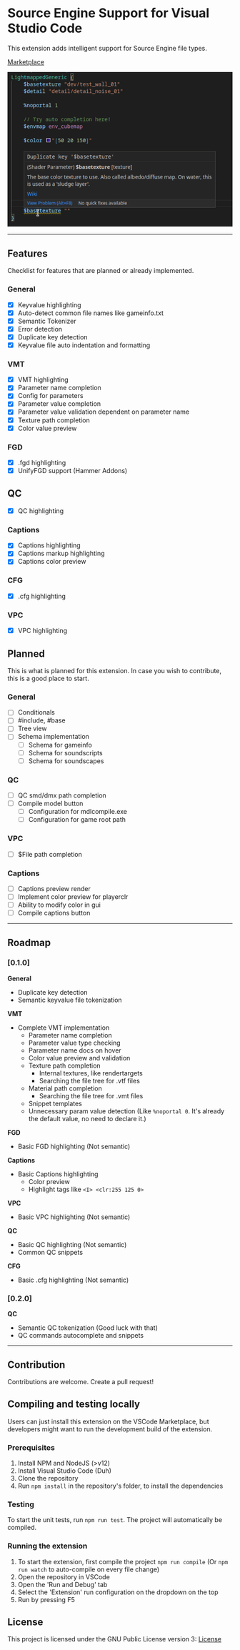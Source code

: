 # Source Engine Support for Visual Studio Code

This extension adds intelligent support for Source Engine file types.

[Marketplace](https://marketplace.visualstudio.com/items?itemName=stefan-h-at.source-engine-support)

![VMT Highlighting](vmt-highlighting.jpg)

---

## Features
Checklist for features that are planned or already implemented.

### General
- [x] Keyvalue highlighting
- [x] Auto-detect common file names like gameinfo.txt
- [x] Semantic Tokenizer
- [x] Error detection
- [x] Duplicate key detection
- [x] Keyvalue file auto indentation and formatting

### VMT
- [x] VMT highlighting
- [x] Parameter name completion
- [x] Config for parameters
- [x] Parameter value completion
- [x] Parameter value validation dependent on parameter name
- [x] Texture path completion
- [x] Color value preview

### FGD
- [x] .fgd highlighting
- [x] UnifyFGD support (Hammer Addons)

## QC
- [x] QC highlighting

### Captions
- [x] Captions highlighting
- [x] Captions markup highlighting
- [x] Captions color preview

### CFG
- [x] .cfg highlighting

### VPC
- [x] VPC highlighting

## Planned
This is what is planned for this extension. In case you wish to contribute, this is a good place to start.

### General
- [ ] Conditionals
- [ ] #include, #base
- [ ] Tree view
- [ ] Schema implementation
  - [ ] Schema for gameinfo 
  - [ ] Schema for soundscripts
  - [ ] Schema for soundscapes

### QC
- [ ] QC smd/dmx path completion
- [ ] Compile model button
  - [ ] Configuration for mdlcompile.exe
  - [ ] Configuration for game root path

### VPC
- [ ] $File path completion

### Captions
- [ ] Captions preview render
- [ ] Implement color preview for playerclr
- [ ] Ability to modify color in gui
- [ ] Compile captions button

---

## Roadmap
### [0.1.0]

**General**
- Duplicate key detection
- Semantic keyvalue file tokenization

**VMT**
- Complete VMT implementation
  - Parameter name completion
  - Parameter value type checking
  - Parameter name docs on hover
  - Color value preview and validation
  - Texture path completion
    - Internal textures, like rendertargets
    - Searching the file tree for .vtf files
  - Material path completion
    - Searching the file tree for .vmt files
  - Snippet templates
  - Unnecessary param value detection (Like `%noportal 0`. It's already the default value, no need to declare it.)

**FGD**
- Basic FGD highlighting (Not semantic)

**Captions**
- Basic Captions highlighting
  - Color preview
  - Highlight tags like `<I> <clr:255 125 0>`

**VPC**
- Basic VPC highlighting (Not semantic)

**QC**
- Basic QC highlighting (Not semantic)
- Common QC snippets

**CFG**
- Basic .cfg highlighting (Not semantic)

### [0.2.0]

**QC**
- Semantic QC tokenization (Good luck with that)
- QC commands autocomplete and snippets

---

## Contribution
Contributions are welcome. Create a pull request!

## Compiling and testing locally
Users can just install this extension on the VSCode Marketplace, but developers might want to run the development build of the extension.

### Prerequisites
1) Install NPM and NodeJS (>v12)
2) Install Visual Studio Code (Duh)
3) Clone the repository
4) Run `npm install` in the repository's folder, to install the dependencies

### Testing
To start the unit tests, run `npm run test`. The project will automatically be compiled.

### Running the extension
1) To start the extension, first compile the project `npm run compile` (Or `npm run watch` to auto-compile on every file change)
2) Open the repository in VSCode
3) Open the 'Run and Debug' tab
4) Select the 'Extension' run configuration on the dropdown on the top
5) Run by pressing F5

## License
This project is licensed under the GNU Public License version 3: [License](LICENSE)
